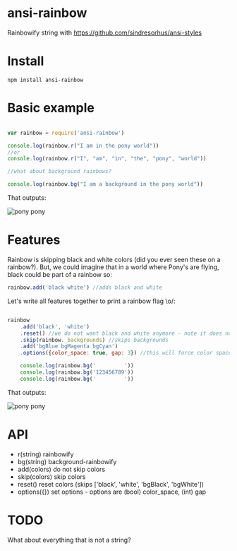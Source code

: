 ansi-rainbow
=============

Rainbowify string with https://github.com/sindresorhus/ansi-styles 

# Install

`npm install ansi-rainbow`

# Basic example

```javascript

var rainbow = require('ansi-rainbow')

console.log(rainbow.r("I am in the pony world"))
//or
console.log(rainbow.r("I", "am", "in", "the", "pony", "world"))

//what about background rainbows?

console.log(rainbow.bg("I am a background in the pony world"))
```

That outputs:

![pony pony](https://raw.githubusercontent.com/soyuka/ansi-rainbow/master/screen/ksh1.png)

# Features

Rainbow is skipping black and white colors (did you ever seen these on a rainbow?). But, we could imagine that in a world where Pony's are flying, black could be part of a rainbow so:


```javascript
rainbow.add('black white') //adds black and white
```

Let's write all features together to print a rainbow flag \o/:

```javascript

rainbow
	.add('black', 'white')
	.reset() //we do not want black and white anymore - note it does not reset options only colors
	.skip(rainbow._backgrounds) //skips backgrounds
	.add('bgBlue bgMagenta bgCyan')
	.options({color_space: true, gap: 3}) //this will force color spaces and change color every 3 characters

	console.log(rainbow.bg('         '))
	console.log(rainbow.bg('123456789'))
	console.log(rainbow.bg('         '))

```

That outputs:

![pony pony](https://raw.githubusercontent.com/soyuka/ansi-rainbow/master/screen/ksh2.png)

# API

- r(string)           rainbowify         
- bg(string)          background-rainbowify         
- add(colors)         do not skip colors         
- skip(colors)        skip colors         
- reset()             reset colors (skips ['black', 'white', 'bgBlack', 'bgWhite'])         
- options({})         set options - options are (bool) color_space, (int) gap

# TODO

What about everything that is not a string?
